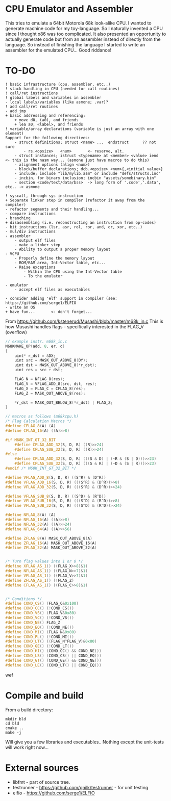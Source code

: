 # CPU Emulator and Assembler

This tries to emulate a 64bit Motorola 68k look-alike CPU.
I wanted to generate machine code for my toy-language.
So I naturally invented a CPU since I thought x86 was too complicated.
It also presented an opportunity to actually generate code but from
an assembler instead of directly from the language. So instead
of finishing the language I started to write an assembler for the
emulated CPU...  Good riddance!

# TO-DO
```pre
! basic infrastructure (cpu, assembler, etc..)
! stack handling in CPU (needed for call routines)
! call/ret instructions
! global labels and variables in assembler
- local labels/variables (like asmone; .var)?    
! add call/ret routines 
- add jmp    
+ basic addressing and referencing; 
    + move d0, (a0), and friends
    + lea a0, <label>, and friends
! variable/array declarations (variable is just an array with one element)
Support for the following directives:
    - struct definitions; struct <name> ...  endstruct      ?? not sure
        - rs.<opsize>   <num>       <- reserve, alt.
    - struct instances; istruct <typename> at <member> <value> iend     <- this is the nasm way... (asmone just have macros to do this)
    - alignment options (align <num>)
    - block/buffer declarations; dcb.<opsize> <num>{,<initial value>}
    - include; include "lib/mylib.asm" or include "defs/structs.inc"
    - incbin, for binary inclusion; incbin "assets/somebinary.bin"
    - section <code/text/data/bss>  -> long form of '.code','.data', etc.. -> asmone

! syscall, through sys instruction
+ Separate linker step in compiler (refactor it away from the compiler)
- refactor segments and their handling...
- compare instructions
- branching
+ disassembling (i.e. reconstructing an instruction from op-codes)     
- bit instructions (lsr, asr, rol, ror, and, or, xor, etc..)
- mul/div instructions
- assembler
    - output elf files
    - make a linker step
    - Ability to output a proper memory layout
- VCPU
    - Properly define the memory layout
    - ROM/RAM area, Int-Vector table, etc...
    - Raise exceptions
        - Within the CPU using the Int-Vector table
        - To the emulator
        
- emulator
    - accept elf files as executables
        
- consider adding 'elf' support in compiler (see: https://github.com/serge1/ELFIO
- write an OS
+ have fun...       <- don't forget...
```

From https://github.com/kstenerud/Musashi/blob/master/m68k_in.c
This is how Musashi handles flags - specifically interested in the FLAG_V (overflow)
```c++
// example instr. m68k_in.c
M68KMAKE_OP(add, 8, er, d)
{
	uint* r_dst = &DX;
	uint src = MASK_OUT_ABOVE_8(DY);
	uint dst = MASK_OUT_ABOVE_8(*r_dst);
	uint res = src + dst;

	FLAG_N = NFLAG_8(res);
	FLAG_V = VFLAG_ADD_8(src, dst, res);
	FLAG_X = FLAG_C = CFLAG_8(res);
	FLAG_Z = MASK_OUT_ABOVE_8(res);

	*r_dst = MASK_OUT_BELOW_8(*r_dst) | FLAG_Z;
}

// macros as follows (m68kcpu.h)
/* Flag Calculation Macros */
#define CFLAG_8(A) (A)
#define CFLAG_16(A) ((A)>>8)

#if M68K_INT_GT_32_BIT
	#define CFLAG_ADD_32(S, D, R) ((R)>>24)
	#define CFLAG_SUB_32(S, D, R) ((R)>>24)
#else
	#define CFLAG_ADD_32(S, D, R) (((S & D) | (~R & (S | D)))>>23)
	#define CFLAG_SUB_32(S, D, R) (((S & R) | (~D & (S | R)))>>23)
#endif /* M68K_INT_GT_32_BIT */

#define VFLAG_ADD_8(S, D, R) ((S^R) & (D^R))
#define VFLAG_ADD_16(S, D, R) (((S^R) & (D^R))>>8)
#define VFLAG_ADD_32(S, D, R) (((S^R) & (D^R))>>24)

#define VFLAG_SUB_8(S, D, R) ((S^D) & (R^D))
#define VFLAG_SUB_16(S, D, R) (((S^D) & (R^D))>>8)
#define VFLAG_SUB_32(S, D, R) (((S^D) & (R^D))>>24)

#define NFLAG_8(A) (A)
#define NFLAG_16(A) ((A)>>8)
#define NFLAG_32(A) ((A)>>24)
#define NFLAG_64(A) ((A)>>56)

#define ZFLAG_8(A) MASK_OUT_ABOVE_8(A)
#define ZFLAG_16(A) MASK_OUT_ABOVE_16(A)
#define ZFLAG_32(A) MASK_OUT_ABOVE_32(A)


/* Turn flag values into 1 or 0 */
#define XFLAG_AS_1() ((FLAG_X>>8)&1)
#define NFLAG_AS_1() ((FLAG_N>>7)&1)
#define VFLAG_AS_1() ((FLAG_V>>7)&1)
#define ZFLAG_AS_1() (!FLAG_Z)
#define CFLAG_AS_1() ((FLAG_C>>8)&1)


/* Conditions */
#define COND_CS() (FLAG_C&0x100)
#define COND_CC() (!COND_CS())
#define COND_VS() (FLAG_V&0x80)
#define COND_VC() (!COND_VS())
#define COND_NE() FLAG_Z
#define COND_EQ() (!COND_NE())
#define COND_MI() (FLAG_N&0x80)
#define COND_PL() (!COND_MI())
#define COND_LT() ((FLAG_N^FLAG_V)&0x80)
#define COND_GE() (!COND_LT())
#define COND_HI() (COND_CC() && COND_NE())
#define COND_LS() (COND_CS() || COND_EQ())
#define COND_GT() (COND_GE() && COND_NE())
#define COND_LE() (COND_LT() || COND_EQ())

```
wef

# Compile and build
From a build directory:
```shell
mkdir bld
cd bld
cmake ..
make -j
```
Will give you a few libraries and executables..
Nothing except the unit-tests will work right now...

# External sources
* libfmt - part of source tree.
* testrunner - https://github.com/gnilk/testrunner - for unit testing
* elfio - https://github.com/serge1/ELFIO

